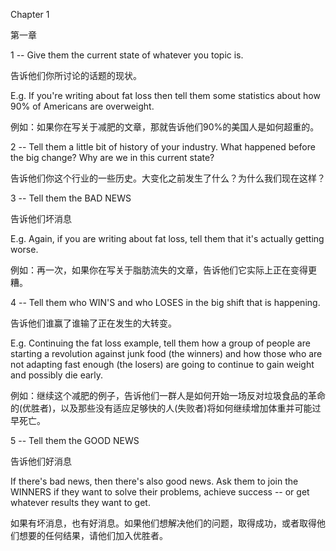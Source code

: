 Chapter 1

第一章

1 -- Give them the current state of whatever you topic is.

告诉他们你所讨论的话题的现状。

E.g. If you're writing about fat loss then tell them some statistics
about how 90% of Americans are overweight.

例如：如果你在写关于减肥的文章，那就告诉他们90%的美国人是如何超重的。

2 -- Tell them a little bit of history of your industry. What happened
before the big change? Why are we in this current state?

告诉他们你这个行业的一些历史。大变化之前发生了什么？为什么我们现在这样？

3 -- Tell them the BAD NEWS

告诉他们坏消息

E.g. Again, if you are writing about fat loss, tell them that it's
actually getting worse.

例如：再一次，如果你在写关于脂肪流失的文章，告诉他们它实际上正在变得更糟。

4 -- Tell them who WIN'S and who LOSES in the big shift that is
happening.

告诉他们谁赢了谁输了正在发生的大转变。

E.g. Continuing the fat loss example, tell them how a group of people
are starting a revolution against junk food (the winners) and how those
who are not adapting fast enough (the losers) are going to continue to
gain weight and possibly die early.

例如：继续这个减肥的例子，告诉他们一群人是如何开始一场反对垃圾食品的革命的(优胜者)，以及那些没有适应足够快的人(失败者)将如何继续增加体重并可能过早死亡。

5 -- Tell them the GOOD NEWS

告诉他们好消息

If there's bad news, then there's also good news. Ask them to join the
WINNERS if they want to solve their problems, achieve success -- or get
whatever results they want to get.

如果有坏消息，也有好消息。如果他们想解决他们的问题，取得成功，或者取得他们想要的任何结果，请他们加入优胜者。
